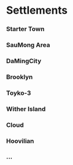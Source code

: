 # Settlements  

### Starter Town  

### SauMong Area 

### DaMingCity  

### Brooklyn  

### Toyko-3  

### Wither Island  

### Cloud  

### Hoovilian  

### ...
